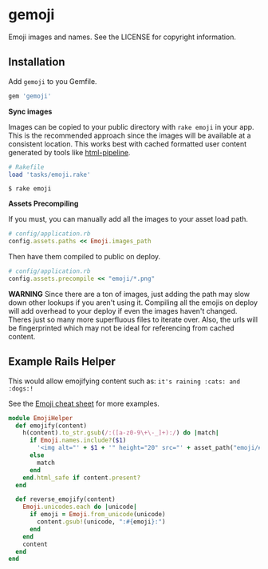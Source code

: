 gemoji
======

Emoji images and names. See the LICENSE for copyright information.


Installation
------------

Add `gemoji` to you Gemfile.

``` ruby
gem 'gemoji'
```

**Sync images**

Images can be copied to your public directory with `rake emoji` in your app. This is the recommended approach since the images will be available at a consistent location. This works best with cached formatted user content generated by tools like [html-pipeline](https://github.com/jch/html-pipeline).

``` ruby
# Rakefile
load 'tasks/emoji.rake'
```

```
$ rake emoji
```

**Assets Precompiling**

If you must, you can manually add all the images to your asset load path.

``` ruby
# config/application.rb
config.assets.paths << Emoji.images_path
```

Then have them compiled to public on deploy.

``` ruby
# config/application.rb
config.assets.precompile << "emoji/*.png"
```

**WARNING** Since there are a ton of images, just adding the path may slow down other lookups if you aren't using it. Compiling all the emojis on deploy will add overhead to your deploy if even the images haven't changed. Theres just so many more superfluous files to iterate over. Also, the urls will be fingerprinted which may not be ideal for referencing from cached content.


Example Rails Helper
--------------------

This would allow emojifying content such as: `it's raining :cats: and :dogs:!`

See the [Emoji cheat sheet](http://www.emoji-cheat-sheet.com) for more examples.

```ruby
module EmojiHelper
  def emojify(content)
    h(content).to_str.gsub(/:([a-z0-9\+\-_]+):/) do |match|
      if Emoji.names.include?($1)
        '<img alt="' + $1 + '" height="20" src="' + asset_path("emoji/#{$1}.png") + '" style="vertical-align:middle" width="20" />'
      else
        match
      end
    end.html_safe if content.present?
  end

  def reverse_emojify(content)
    Emoji.unicodes.each do |unicode|
      if emoji = Emoji.from_unicode(unicode)
        content.gsub!(unicode, ":#{emoji}:")
      end
    end
    content
  end
end
```
